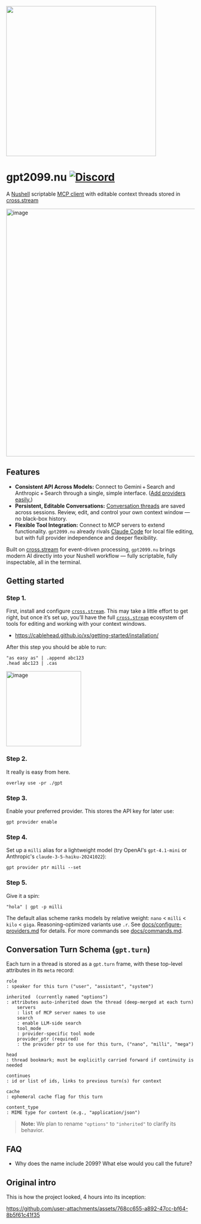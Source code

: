 <img
  src="https://github.com/user-attachments/assets/1b2a9834-dcbf-4f5a-85aa-32109a68397b"
  height="400"
/>

# gpt2099.nu [![Discord](https://img.shields.io/discord/1182364431435436042?logo=discord)](https://discord.com/invite/YNbScHBHrh)

A [Nushell](https://www.nushell.sh) scriptable [MCP client](https://modelcontextprotocol.io/sdk/java/mcp-client#model-context-protocol-client) with editable context threads stored in [cross.stream](https://github.com/cablehead/xs)

<img width="660" alt="image" src="https://github.com/user-attachments/assets/2b8d8744-076c-40e1-ac2c-1b1864ca2b80" />

## Features

* **Consistent API Across Models:** Connect to Gemini + Search and Anthropic + Search through a single, simple interface. ([Add providers easily.](./provider-api.md))
* **Persistent, Editable Conversations:** [Conversation threads](https://cablehead.github.io/xs/tutorials/threaded-conversations/) are saved across sessions. Review, edit, and control your own context window — no black-box history.
* **Flexible Tool Integration:** Connect to MCP servers to extend functionality. `gpt2099.nu` already rivals [Claude Code](https://docs.anthropic.com/en/docs/claude-code/overview) for local file editing, but with full provider independence and deeper flexibility.

Built on [cross.stream](https://github.com/cablehead/xs) for event-driven processing, `gpt2099.nu` brings modern AI directly into your Nushell workflow — fully scriptable, fully inspectable, all in the terminal.

## Getting started

### Step 1.

First, install and configure [`cross.stream`](https://github.com/cablehead/xs). This may take a little effort to get right, but once it’s set up, you’ll have the full [`cross.stream`](https://github.com/cablehead/xs) ecosystem of tools for editing and working with your context windows.

- https://cablehead.github.io/xs/getting-started/installation/

After this step you should be able to run:

```nushell
"as easy as" | .append abc123
.head abc123 | .cas
```

<img height="200" alt="image" src="https://github.com/user-attachments/assets/dcff4ecf-e708-42fc-8cac-573375003320" />

### Step 2.

It really is easy from here.

```nushell
overlay use -pr ./gpt
```

### Step 3.

Enable your preferred provider. This stores the API key for later use:

```nushell
gpt provider enable
```

### Step 4.

Set up a `milli` alias for a lightweight model (try OpenAI's `gpt-4.1-mini` or Anthropic's `claude-3-5-haiku-20241022`):

```nushell
gpt provider ptr milli --set
```

### Step 5.

Give it a spin:

```nushell
"hola" | gpt -p milli
```
The default alias scheme ranks models by relative weight: `nano` < `milli` < `kilo` < `giga`. Reasoning-optimized variants use `.r`. See [docs/configure-providers.md](docs/configure-providers.md) for details.
For more commands see [docs/commands.md](docs/commands.md).


## Conversation Turn Schema (`gpt.turn`)

Each turn in a thread is stored as a `gpt.turn` frame, with these top-level
attributes in its `meta` record:

```
role
: speaker for this turn ("user", "assistant", "system")

inherited  (currently named "options")
: attributes auto-inherited down the thread (deep-merged at each turn)
    servers
    : list of MCP server names to use
    search
    : enable LLM-side search
    tool_mode
    : provider-specific tool mode
    provider_ptr (required)
    : the provider ptr to use for this turn, ("nano", "milli", "mega")

head
: thread bookmark; must be explicitly carried forward if continuity is needed

continues
: id or list of ids, links to previous turn(s) for context

cache
: ephemeral cache flag for this turn

content_type
: MIME type for content (e.g., "application/json")
```

> **Note:** We plan to rename `"options"` to `"inherited"` to clarify its behavior.

## FAQ

- Why does the name include 2099? What else would you call the future?

## Original intro

This is how the project looked, 4 hours into its inception:

https://github.com/user-attachments/assets/768cc655-a892-47cc-bf64-8b5f61c41f35
